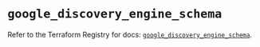# `google_discovery_engine_schema`

Refer to the Terraform Registry for docs: [`google_discovery_engine_schema`](https://registry.terraform.io/providers/hashicorp/google/6.29.0/docs/resources/discovery_engine_schema).
